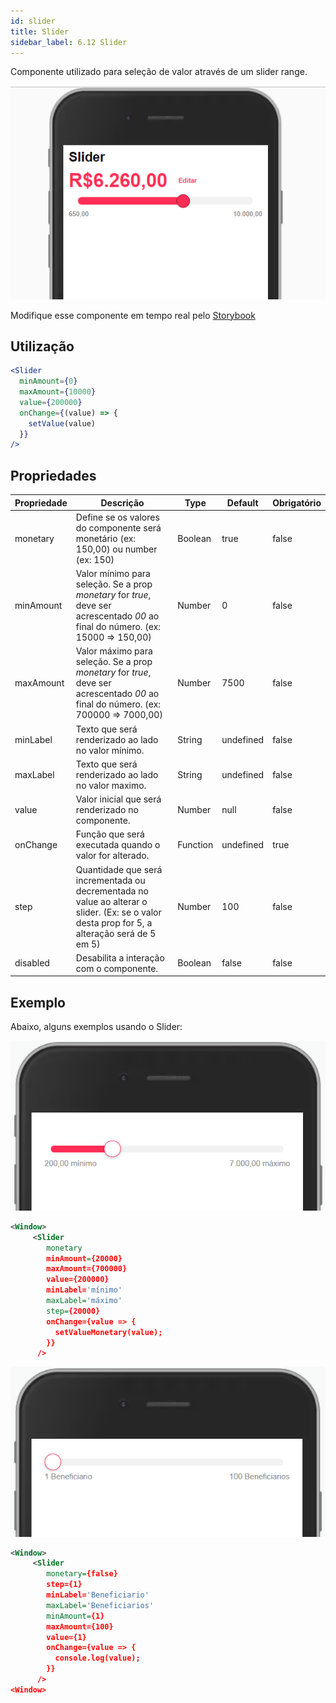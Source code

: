 ```yaml
---
id: slider
title: Slider
sidebar_label: 6.12 Slider
---
```


Componente utilizado para seleção de valor através de um slider range.

![slider](assets/images_components/v2.0.0/slider.png)

Modifique esse componente em tempo real pelo [Storybook](https://ame-miniapp-components.calindra.com.br/storybook/?path=/story/intera%C3%A7%C3%B5es-slider--basic)

## Utilização

```jsx
<Slider
  minAmount={0}
  maxAmount={10000}
  value={200000}
  onChange={(value) => {
    setValue(value)
  }}
/>
```

## Propriedades

| Propriedade | Descrição                                                                                                                                    | Type     | Default   | Obrigatório |
| ----------- | -------------------------------------------------------------------------------------------------------------------------------------------- | -------- | --------- | ----------- |
| monetary    | Define se os valores do componente será monetário (ex: 150,00) ou number (ex: 150)                                                           | Boolean  | true      | false       |
| minAmount   | Valor mínimo para seleção. Se a prop _monetary_ for _true_, deve ser acrescentado _00_ ao final do número. (ex: 15000 => 150,00)             | Number   | 0         | false       |
| maxAmount   | Valor máximo para seleção. Se a prop _monetary_ for _true_, deve ser acrescentado _00_ ao final do número. (ex: 700000 => 7000,00)           | Number   | 7500      | false       |
| minLabel    | Texto que será renderizado ao lado no valor mínimo.                                                                                          | String   | undefined | false       |
| maxLabel    | Texto que será renderizado ao lado no valor maximo.                                                                                          | String   | undefined | false       |
| value       | Valor inicial que será renderizado no componente.                                                                                            | Number   | null      | false       |
| onChange    | Função que será executada quando o valor for alterado.                                                                                       | Function | undefined | true        |
| step        | Quantidade que será incrementada ou decrementada no value ao alterar o slider. (Ex: se o valor desta prop for 5, a alteração será de 5 em 5) | Number   | 100       | false       |
| disabled    | Desabilita a interação com o componente.                                                                                                     | Boolean  | false     | false       |

## Exemplo

Abaixo, alguns exemplos usando o Slider:

![slider](assets/images_components/v2.18.0/slider_ex1.png)

```xml
<Window>
     <Slider
        monetary
        minAmount={20000}
        maxAmount={700000}
        value={200000}
        minLabel='mínimo'
        maxLabel='máximo'
        step={20000}
        onChange={value => {
          setValueMonetary(value);
        }}
      />
```

![slider](assets/images_components/v2.18.0/slider_ex2.png)

```xml
<Window>
     <Slider
        monetary={false}
        step={1}
        minLabel='Beneficiario'
        maxLabel='Beneficiarios'
        minAmount={1}
        maxAmount={100}
        value={1}
        onChange={value => {
          console.log(value);
        }}
      />
<Window>
```
